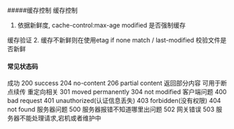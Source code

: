 #####缓存控制
缓存控制
1. 依据新鲜度, cache-control:max-age  modified   是否强制缓存

缓存验证
2. 缓存不新鲜则在使用etag if none match  / last-modified   校验文件是否新鲜

#### 常见状态码 
成功 200 success  204  no-content  206 partial content 返回部分内容 可用于断点续传 
重定向相关 301 moved permanently 304 not modified
客户端问题 400 bad request 401 unauthorized(认证信息丢失) 403 forbidden(没有权限) 404 not found
服务器问题  500 服务器报错不知道哪里出问题  502 网关错误 503 服务器不能处理请求,宕机或者维护中